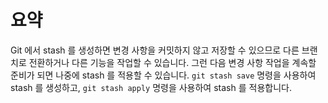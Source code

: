 # 요약

Git 에서 stash 를 생성하면 변경 사항을 커밋하지 않고 저장할 수 있으므로 다른 브랜치로 전환하거나 다른 기능을 작업할 수 있습니다. 그런 다음 변경 사항 작업을 계속할 준비가 되면 나중에 stash 를 적용할 수 있습니다. `git stash save` 명령을 사용하여 stash 를 생성하고, `git stash apply` 명령을 사용하여 stash 를 적용합니다.

